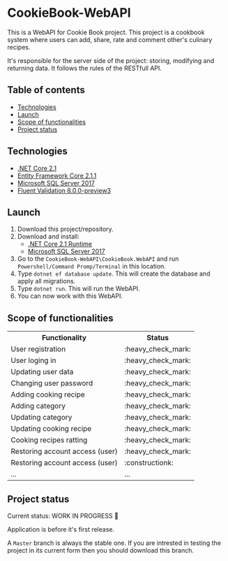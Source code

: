 # CookieBook-WebAPI
This is a WebAPI for Cookie Book project. This project is a cookbook system where users can add, share, rate and comment other's culinary recipes.

It's responsible for the server side of the project: storing, modifying and returning data.
It follows the rules of the RESTfull API.

## Table of contents
* [Technologies](#technologies)
* [Launch](#launch)
* [Scope of functionalities](#scope-of-functionalities)
* [Project status](#project-status)

## Technologies
* [.NET Core 2.1](https://www.microsoft.com/net/download)
* [Entity Framework Core 2.1.1](https://docs.microsoft.com/en-us/ef/core/)
* [Microsoft SQL Server 2017](https://www.microsoft.com/en-us/sql-server/sql-server-2017)
* [Fluent Validation 8.0.0-preview3](https://fluentvalidation.net/)

## Launch
1. Download this project/repository.
2. Download and install:
   * [.NET Core 2.1 Runtime](https://www.microsoft.com/net/download)
   * [Microsoft SQL Server 2017](https://www.microsoft.com/en-us/sql-server/sql-server-2017)
3. Go to the `CookieBook-WebAPI\CookieBook.WebAPI` and run `Powershell/Command Promp/Terminal` in this location.
4. Type `dotnet ef database update`. This will create the database and apply all migrations.
5. Type `dotnet run`. This will run the WebAPI.
6. You can now work with this WebAPI.

## Scope of functionalities
<table>
  <tr>
    <th>Functionality</th>
    <th>Status</th>
  </tr>
  
  <tr>
    <td>User registration</td>
    <td>:heavy_check_mark:</td>
  </tr>
  
  <tr>
    <td>User loging in</td>
    <td>:heavy_check_mark:</td>
  </tr>
  
  <tr>
    <td>Updating user data</td>
    <td>:heavy_check_mark:</td>
  </tr>
  
  <tr>
    <td>Changing user password</td>
    <td>:heavy_check_mark:</td>
  </tr>
  
  <tr>
    <td>Adding cooking recipe</td>
    <td>:heavy_check_mark:</td>
  </tr>
    
   <tr>
    <td>Adding category</td>
    <td>:heavy_check_mark:</td>
  </tr>
    
   <tr>
    <td>Updating category</td>
    <td>:heavy_check_mark:</td>
  </tr>
    
  <tr>
    <td>Updating cooking recipe</td>
    <td>:heavy_check_mark:</td>
  </tr>
  
  <tr>
    <td>Cooking recipes ratting</td>
    <td>:heavy_check_mark:</td>
  </tr>
  
  <tr>
    <td>Restoring account access (user)</td>
    <td>:heavy_check_mark:</td>
  </tr>
  
  <tr>
    <td>Restoring account access (user)</td>
    <td>:constructionk:</td>
  </tr>
  
  <tr>
    <td>...</td>
    <td>...</td>
  </tr>
</table>

## Project status
Current status: WORK IN PROGRESS :construction:

Application is before it's first release.

A `Master` branch is always the stable one. If you are intrested in testing the project in its current form then you should download this branch.
